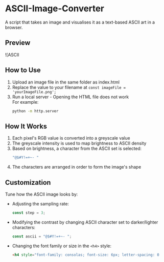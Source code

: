 # ASCII-Image-Converter
A script that takes an image and visualises it as a text-based ASCII art in a browser.

## Preview
![ASCII

## How to Use
1. Upload an image file in the same folder as index.html
2. Replace the value to your filename at `const imageFile = 'yourImageFile.png';`
3. Run a local server - Opening the HTML file does not work <br />
   For example:
   ```bash
   python -m http.server
   ```

## How It Works
1. Each pixel's RGB value is converted into a greyscale value
2. The greyscale intensity is used to map brightness to ASCII density
3. Based on brightness, a character from the ASCII set is selected:
   ```javascript
   "@$#Y!=+~- "
   ```
4. The characters are arranged in order to form the image's shape

## Customization
Tune how the ASCII image looks by:
- Adjusting the sampling rate:
  ```javascript
  const step = 3;
  ```
- Modifying the contrast by changing ASCII character set to darker/lighter characters:
  ```javascript
  const ascii = "@$#Y!=+~- ";
  ```
- Changing the font family or size in the `<h4>` style:
  ```html
  <h4 style="font-family: consolas; font-size: 6px; letter-spacing: 0px;"></h4>
  ```
  
